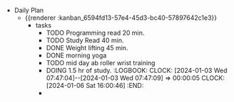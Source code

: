 - Daily Plan
	- {{renderer :kanban_6594fd13-57e4-45d3-bc40-57897642c1e3}}
		- tasks
			- TODO Programming read 20 min.
			- TODO Study Read 40 min.
			- DONE Weight lifting 45 min.
			- DONE morning yoga
			- TODO mid day ab roller wrist training
			- DOING 1.5 hr of study.
			  :LOGBOOK:
			  CLOCK: [2024-01-03 Wed 07:47:04]--[2024-01-03 Wed 07:47:09] =>  00:00:05
			  CLOCK: [2024-01-06 Sat 16:00:46]
			  :END:
			-